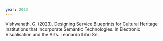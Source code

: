 ```yaml
---
year: 2023
---
```

Vishwanath, G. (2023). Designing Service Blueprints for Cultural Heritage Institutions that Incorporate Semantic Technologies. In Electronic Visualisation and the Arts. Leonardo Libri Srl.